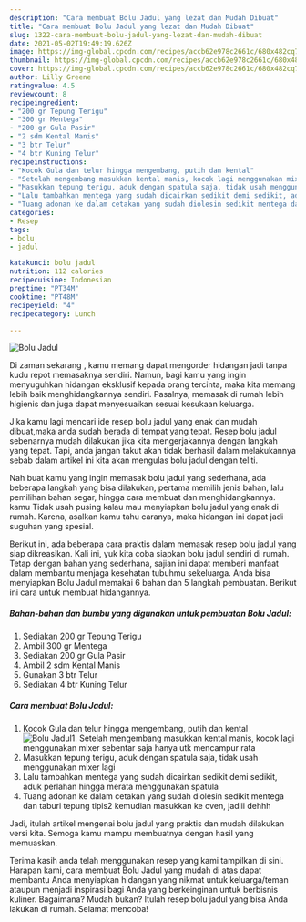 ```yaml
---
description: "Cara membuat Bolu Jadul yang lezat dan Mudah Dibuat"
title: "Cara membuat Bolu Jadul yang lezat dan Mudah Dibuat"
slug: 1322-cara-membuat-bolu-jadul-yang-lezat-dan-mudah-dibuat
date: 2021-05-02T19:49:19.626Z
image: https://img-global.cpcdn.com/recipes/accb62e978c2661c/680x482cq70/bolu-jadul-foto-resep-utama.jpg
thumbnail: https://img-global.cpcdn.com/recipes/accb62e978c2661c/680x482cq70/bolu-jadul-foto-resep-utama.jpg
cover: https://img-global.cpcdn.com/recipes/accb62e978c2661c/680x482cq70/bolu-jadul-foto-resep-utama.jpg
author: Lilly Greene
ratingvalue: 4.5
reviewcount: 8
recipeingredient:
- "200 gr Tepung Terigu"
- "300 gr Mentega"
- "200 gr Gula Pasir"
- "2 sdm Kental Manis"
- "3 btr Telur"
- "4 btr Kuning Telur"
recipeinstructions:
- "Kocok Gula dan telur hingga mengembang, putih dan kental"
- "Setelah mengembang masukkan kental manis, kocok lagi menggunakan mixer sebentar saja hanya utk mencampur rata"
- "Masukkan tepung terigu, aduk dengan spatula saja, tidak usah menggunakan mixer lagi"
- "Lalu tambahkan mentega yang sudah dicairkan sedikit demi sedikit, aduk perlahan hingga merata menggunakan spatula"
- "Tuang adonan ke dalam cetakan yang sudah diolesin sedikit mentega dan taburi tepung tipis2 kemudian masukkan ke oven, jadiii dehhh"
categories:
- Resep
tags:
- bolu
- jadul

katakunci: bolu jadul 
nutrition: 112 calories
recipecuisine: Indonesian
preptime: "PT34M"
cooktime: "PT48M"
recipeyield: "4"
recipecategory: Lunch

---
```



![Bolu Jadul](https://img-global.cpcdn.com/recipes/accb62e978c2661c/680x482cq70/bolu-jadul-foto-resep-utama.jpg)

Di zaman  sekarang , kamu memang dapat mengorder hidangan jadi tanpa kudu repot memasaknya sendiri. Namun, bagi kamu yang ingin menyuguhkan hidangan eksklusif kepada orang tercinta, maka kita memang lebih baik menghidangkannya sendiri. Pasalnya, memasak di rumah lebih higienis dan juga dapat menyesuaikan sesuai kesukaan keluarga.

Jika kamu lagi mencari ide resep bolu jadul yang enak dan mudah dibuat,maka anda sudah berada di tempat yang tepat. Resep bolu jadul  sebenarnya mudah dilakukan jika kita mengerjakannya dengan langkah yang tepat. Tapi, anda jangan takut akan tidak berhasil dalam melakukannya 
sebab dalam artikel ini kita akan mengulas bolu jadul dengan teliti.  



Nah buat kamu yang ingin memasak bolu jadul yang sederhana, ada beberapa langkah yang bisa dilakukan, pertama memilih jenis bahan, lalu pemilihan bahan segar, hingga cara membuat dan menghidangkannya. kamu Tidak usah pusing kalau mau menyiapkan bolu jadul yang enak di rumah. Karena, asalkan kamu  tahu caranya, maka hidangan ini dapat jadi suguhan yang spesial.

Berikut ini, ada beberapa cara praktis  dalam memasak resep bolu jadul yang siap dikreasikan. Kali ini, yuk kita coba siapkan bolu jadul sendiri di rumah. Tetap dengan bahan yang sederhana, sajian ini dapat memberi manfaat dalam membantu menjaga kesehatan tubuhmu sekeluarga. Anda bisa menyiapkan Bolu Jadul memakai 6 bahan dan 5 langkah pembuatan. Berikut ini cara untuk membuat hidangannya.

<!--inarticleads1-->

##### Bahan-bahan dan bumbu yang digunakan untuk pembuatan Bolu Jadul:

1. Sediakan 200 gr Tepung Terigu
1. Ambil 300 gr Mentega
1. Sediakan 200 gr Gula Pasir
1. Ambil 2 sdm Kental Manis
1. Gunakan 3 btr Telur
1. Sediakan 4 btr Kuning Telur




<!--inarticleads2-->

##### Cara membuat Bolu Jadul:

1. Kocok Gula dan telur hingga mengembang, putih dan kental
<img src="https://img-global.cpcdn.com/steps/8839b2880c135406/160x128cq70/bolu-jadul-langkah-memasak-1-foto.jpg" alt="Bolu Jadul">1. Setelah mengembang masukkan kental manis, kocok lagi menggunakan mixer sebentar saja hanya utk mencampur rata
1. Masukkan tepung terigu, aduk dengan spatula saja, tidak usah menggunakan mixer lagi
1. Lalu tambahkan mentega yang sudah dicairkan sedikit demi sedikit, aduk perlahan hingga merata menggunakan spatula
1. Tuang adonan ke dalam cetakan yang sudah diolesin sedikit mentega dan taburi tepung tipis2 kemudian masukkan ke oven, jadiii dehhh




Jadi, itulah artikel mengenai  bolu jadul  yang praktis dan mudah dilakukan versi kita. Semoga kamu mampu membuatnya dengan hasil yang memuaskan. 

Terima kasih anda telah menggunakan resep yang kami tampilkan di sini. Harapan kami, cara membuat  Bolu Jadul yang mudah di atas dapat membantu Anda menyiapkan hidangan yang nikmat untuk keluarga/teman ataupun menjadi inspirasi bagi Anda yang berkeinginan untuk berbisnis kuliner. Bagaimana? Mudah bukan? Itulah resep bolu jadul yang bisa Anda lakukan di rumah. Selamat mencoba!

